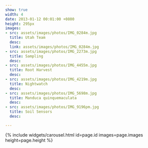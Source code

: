 ```yaml
---
show: true
width: 4
date: 2013-01-12 00:01:00 +0800
height: 295px
images:
- src: assets/images/photos/IMG_0284m.jpg
  title: Utah Team
  desc:
  link: assets/images/photos/IMG_0284m.jpg
- src: assets/images/photos/IMG_2273m.jpg
  title: Sampling
  desc: 
- src: assets/images/photos/IMG_4455m.jpg
  title: Root Harvest
  desc: 
- src: assets/images/photos/IMG_4219m.jpg
  title: Nightwatch
  desc:
- src: assets/images/photos/IMG_5698m.jpg
  title: Manduca quinquemaculata
  desc:
- src: assets/images/photos/IMG_9196pm.jpg
  title: Soil Sensors
  desc: 

---
```


{% include widgets/carousel.html id=page.id images=page.images height=page.height %}
